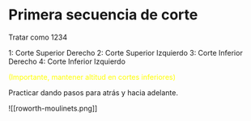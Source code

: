 
# Primera secuencia de corte

Tratar como 1234

1: Corte Superior Derecho
2: Corte Superior Izquierdo
3: Corte Inferior Derecho
4: Corte Inferior Izquierdo


<font color="#ffff00">(Importante, mantener altitud en cortes inferiores)</font>

Practicar dando pasos para atrás y hacia adelante.

![[roworth-moulinets.png]]


